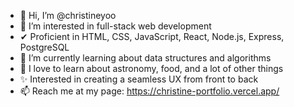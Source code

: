 - 👋 Hi, I’m @christineyoo
- 👀 I’m interested in full-stack web development
- ✔ Proficient in HTML, CSS, JavaScript, React, Node.js, Express, PostgreSQL
- 🌱 I’m currently learning about data structures and algorithms
- 🧠 I love to learn about astronomy, food, and a lot of other things
- ✨ Interested in creating a seamless UX from front to back
- 📫 Reach me at my page: https://christine-portfolio.vercel.app/

<!---
christineyoo/christineyoo is a ✨ special ✨ repository because its `README.md` (this file) appears on your GitHub profile.
You can click the Preview link to take a look at your changes.
--->
